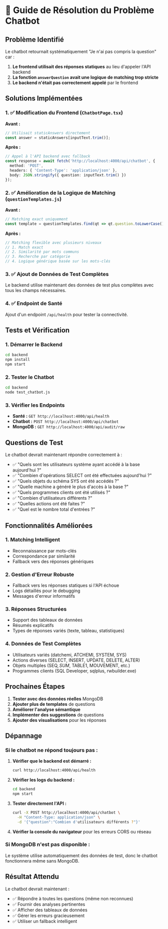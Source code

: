 # 🔧 Guide de Résolution du Problème Chatbot

## Problème Identifié

Le chatbot retournait systématiquement "Je n'ai pas compris la question" car :

1. **Le frontend utilisait des réponses statiques** au lieu d'appeler l'API backend
2. **La fonction `answerQuestion` avait une logique de matching trop stricte**
3. **Le backend n'était pas correctement appelé** par le frontend

## Solutions Implémentées

### 1. ✅ Modification du Frontend (`ChatbotPage.tsx`)

**Avant :**
```typescript
// Utilisait staticAnswers directement
const answer = staticAnswers[inputText.trim()];
```

**Après :**
```typescript
// Appel à l'API backend avec fallback
const response = await fetch('http://localhost:4000/api/chatbot', {
  method: 'POST',
  headers: { 'Content-Type': 'application/json' },
  body: JSON.stringify({ question: inputText.trim() })
});
```

### 2. ✅ Amélioration de la Logique de Matching (`questionTemplates.js`)

**Avant :**
```javascript
// Matching exact uniquement
const template = questionTemplates.find(qt => qt.question.toLowerCase() === question.toLowerCase());
```

**Après :**
```javascript
// Matching flexible avec plusieurs niveaux
// 1. Match exact
// 2. Similarité par mots communs
// 3. Recherche par catégorie
// 4. Logique générique basée sur les mots-clés
```

### 3. ✅ Ajout de Données de Test Complètes

Le backend utilise maintenant des données de test plus complètes avec tous les champs nécessaires.

### 4. ✅ Endpoint de Santé

Ajout d'un endpoint `/api/health` pour tester la connectivité.

## Tests et Vérification

### 1. Démarrer le Backend

```bash
cd backend
npm install
npm start
```

### 2. Tester le Chatbot

```bash
cd backend
node test_chatbot.js
```

### 3. Vérifier les Endpoints

- **Santé :** `GET http://localhost:4000/api/health`
- **Chatbot :** `POST http://localhost:4000/api/chatbot`
- **MongoDB :** `GET http://localhost:4000/api/audit/raw`

## Questions de Test

Le chatbot devrait maintenant répondre correctement à :

- ✅ "Quels sont les utilisateurs système ayant accédé à la base aujourd'hui ?"
- ✅ "Combien d'opérations SELECT ont été effectuées aujourd'hui ?"
- ✅ "Quels objets du schéma SYS ont été accédés ?"
- ✅ "Quelle machine a généré le plus d'accès à la base ?"
- ✅ "Quels programmes clients ont été utilisés ?"
- ✅ "Combien d'utilisateurs différents ?"
- ✅ "Quelles actions ont été faites ?"
- ✅ "Quel est le nombre total d'entrées ?"

## Fonctionnalités Améliorées

### 1. **Matching Intelligent**
- Reconnaissance par mots-clés
- Correspondance par similarité
- Fallback vers des réponses génériques

### 2. **Gestion d'Erreur Robuste**
- Fallback vers les réponses statiques si l'API échoue
- Logs détaillés pour le debugging
- Messages d'erreur informatifs

### 3. **Réponses Structurées**
- Support des tableaux de données
- Résumés explicatifs
- Types de réponses variés (texte, tableau, statistiques)

### 4. **Données de Test Complètes**
- Utilisateurs variés (datchemi, ATCHEMI, SYSTEM, SYS)
- Actions diverses (SELECT, INSERT, UPDATE, DELETE, ALTER)
- Objets multiples (SEQ$, SUM$, TABLE1, MOUVEMENT, etc.)
- Programmes clients (SQL Developer, sqlplus, rwbuilder.exe)

## Prochaines Étapes

1. **Tester avec des données réelles** MongoDB
2. **Ajouter plus de templates** de questions
3. **Améliorer l'analyse sémantique**
4. **Implémenter des suggestions** de questions
5. **Ajouter des visualisations** pour les réponses

## Dépannage

### Si le chatbot ne répond toujours pas :

1. **Vérifier que le backend est démarré :**
   ```bash
   curl http://localhost:4000/api/health
   ```

2. **Vérifier les logs du backend :**
   ```bash
   cd backend
   npm start
   ```

3. **Tester directement l'API :**
   ```bash
   curl -X POST http://localhost:4000/api/chatbot \
     -H "Content-Type: application/json" \
     -d '{"question":"Combien d'utilisateurs différents ?"}'
   ```

4. **Vérifier la console du navigateur** pour les erreurs CORS ou réseau

### Si MongoDB n'est pas disponible :

Le système utilise automatiquement des données de test, donc le chatbot fonctionnera même sans MongoDB.

## Résultat Attendu

Le chatbot devrait maintenant :
- ✅ Répondre à toutes les questions (même non reconnues)
- ✅ Fournir des analyses pertinentes
- ✅ Afficher des tableaux de données
- ✅ Gérer les erreurs gracieusement
- ✅ Utiliser un fallback intelligent 